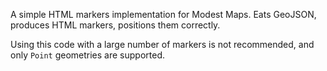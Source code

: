 A simple HTML markers implementation for Modest Maps. Eats GeoJSON,
produces HTML markers, positions them correctly.

Using this code with a large number of markers is not recommended,
and only `Point` geometries are supported.